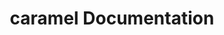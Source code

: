 ---
title: caramel Documentation

language_tabs:

toc_footers:
    - <a href='https://github.com/hvlmnns/Caramel'>download caramel</a>
    - <a href='https://github.com/hvlmnns/Caramel/fork'>fork caramel</a>

includes:
    - intro
    - core_plugins
search: true
---